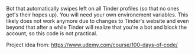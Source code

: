 Bot that automatically swipes left on all Tinder profiles (so that no ones get's their hopes up). You will need your own environement variables. This likely does not work anymore due to changes to Tinder's website and even beyond that after a while Tinder will realize that you're a bot and block the account, so this code is not practical.

Project idea from: https://www.udemy.com/course/100-days-of-code/
